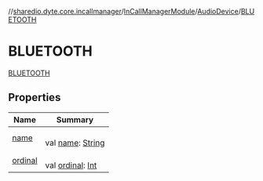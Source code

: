 //[shared](../../../../../index.md)[io.dyte.core.incallmanager](../../../index.md)/[InCallManagerModule](../../index.md)/[AudioDevice](../index.md)/[BLUETOOTH](index.md)

# BLUETOOTH


[BLUETOOTH](index.md)

## Properties

| Name | Summary |
|---|---|
| [name](../../-audio-manager-state/-r-u-n-n-i-n-g/index.md#-372974862%2FProperties%2F-270334668) | <br/>val [name](../../-audio-manager-state/-r-u-n-n-i-n-g/index.md#-372974862%2FProperties%2F-270334668): [String](https://kotlinlang.org/api/latest/jvm/stdlib/kotlin/-string/index.html) |
| [ordinal](../../-audio-manager-state/-r-u-n-n-i-n-g/index.md#-739389684%2FProperties%2F-270334668) | <br/>val [ordinal](../../-audio-manager-state/-r-u-n-n-i-n-g/index.md#-739389684%2FProperties%2F-270334668): [Int](https://kotlinlang.org/api/latest/jvm/stdlib/kotlin/-int/index.html) |
